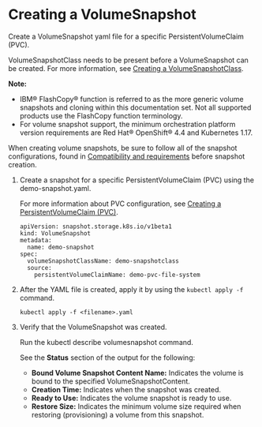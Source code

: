 # Creating a VolumeSnapshot

Create a VolumeSnapshot yaml file for a specific PersistentVolumeClaim (PVC\).

VolumeSnapshotClass needs to be present before a VolumeSnapshot can be created. For more information, see [Creating a VolumeSnapshotClass](csi_ug_config_enable_snapshot.md).

**Note:**

-   IBM® FlashCopy® function is referred to as the more generic volume snapshots and cloning within this documentation set. Not all supported products use the FlashCopy function terminology.
-   For volume snapshot support, the minimum orchestration platform version requirements are Red Hat® OpenShift® 4.4 and Kubernetes 1.17.

When creating volume snapshots, be sure to follow all of the snapshot configurations, found in [Compatibility and requirements](csi_ug_requirements.md) before snapshot creation.

1.  Create a snapshot for a specific PersistentVolumeClaim \(PVC\) using the demo-snapshot.yaml.

    For more information about PVC configuration, see [Creating a PersistentVolumeClaim \(PVC\)](csi_ug_config_create_pvc.md).

    ```screen
    apiVersion: snapshot.storage.k8s.io/v1beta1
    kind: VolumeSnapshot
    metadata:
      name: demo-snapshot
    spec:
      volumeSnapshotClassName: demo-snapshotclass
      source:
        persistentVolumeClaimName: demo-pvc-file-system
    ```

2.  After the YAML file is created, apply it by using the `kubectl apply -f` command.

    ```
    kubectl apply -f <filename>.yaml
    ```

3.  Verify that the VolumeSnapshot was created.

    Run the kubectl describe volumesnapshot command.

    See the **Status** section of the output for the following:

    -   **Bound Volume Snapshot Content Name:** Indicates the volume is bound to the specified VolumeSnapshotContent.
    -   **Creation Time:** Indicates when the snapshot was created.
    -   **Ready to Use:** Indicates the volume snapshot is ready to use.
    -   **Restore Size:** Indicates the minimum volume size required when restoring (provisioning) a volume from this snapshot.


